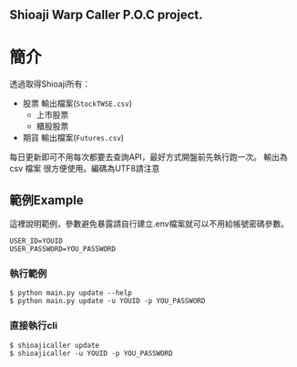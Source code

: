Shioaji Warp Caller P.O.C project.
----------------------------
# 簡介
透過取得Shioaji所有：
* 股票 輸出檔案(`StockTWSE.csv`)
  * 上市股票
  * 櫃股股票
* 期貨 輸出檔案(`Futures.csv`)

每日更新即可不用每次都要去查詢API，最好方式開盤前先執行跑一次。
輸出為csv 檔案 很方便使用。編碼為UTF8請注意
## 範例Example
這裡說明範例，參數避免暴露請自行建立.env檔案就可以不用給帳號密碼參數。

```
USER_ID=YOUID
USER_PASSWORD=YOU_PASSWORD
```
### 執行範例
```
$ python main.py update --help
$ python main.py update -u YOUID -p YOU_PASSWORD
```
### 直接執行cli
```
$ shioajicaller update
$ shioajicaller -u YOUID -p YOU_PASSWORD
```
